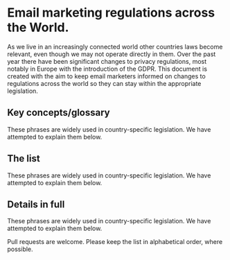 # Email marketing regulations across the World.

As we live in an increasingly connected world other countries laws become relevant, even though we may not operate directly in them. Over the past year there have been significant changes to privacy regulations, most notably in Europe with the introduction of the GDPR. This document is created with the aim to keep email marketers informed on changes to regulations across the world so they can stay within the appropriate legislation. 

## Key concepts/glossary
These phrases are widely used in country-specific legislation. We have attempted to explain them below.

## The list
These phrases are widely used in country-specific legislation. We have attempted to explain them below.

## Details in full
These phrases are widely used in country-specific legislation. We have attempted to explain them below.


Pull requests are welcome. Please keep the list in alphabetical order, where possible. 
